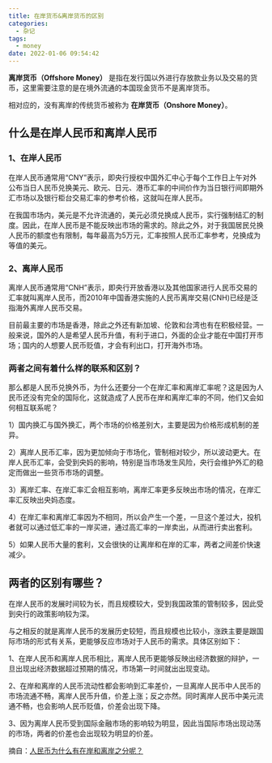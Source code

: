 ```yaml
---
title: 在岸货币&离岸货币的区别
categories:
  - 杂记
tags:
  - money
date: 2022-01-06 09:54:42
---
```


**离岸货币（Offshore Money）** 是指在发行国以外进行存放款业务以及交易的货币，这里需要注意的是在境外流通的本国现金货币不是离岸货币。

相对应的，没有离岸的传统货币被称为 **在岸货币（Onshore Money）**。


## 什么是在岸人民币和离岸人民币


### 1、在岸人民币

在岸人民币通常用“CNY”表示，即央行授权中国外汇中心于每个工作日上午对外公布当日人民币兑换美元、欧元、日元、港币汇率的中间价作为当日银行间即期外汇市场以及银行柜台交易汇率的参考价格，这就叫在岸人民币。

在我国市场内，美元是不允许流通的，美元必须兑换成人民币，实行强制结汇的制度。因此，在岸人民币是不能反映出市场的需求的。除此之外，对于我国居民兑换人民币的额度也有限制，每年最高为5万元，汇率按照人民币汇率参考，兑换成为等值的美元。

### 2、离岸人民币

离岸人民币通常用“CNH”表示，即央行开放香港以及其他国家进行人民币交易的汇率就叫离岸人民币，而2010年中国香港实施的人民币离岸交易(CNH)已经是泛指海外离岸人民币交易。

目前最主要的市场是香港，除此之外还有新加坡、伦敦和台湾也有在积极经营。一般来说，国外的人是希望人民币升值，有利于进口，外面的企业才能在中国打开市场；国内的人想要人民币贬值，才会有利出口，打开海外市场。

### 两者之间有着什么样的联系和区别？

那么都是人民币兑换外币，为什么还要分一个在岸汇率和离岸汇率呢？这是因为人民币还没有完全的国际化，这就造成了人民币在岸和离岸汇率的不同，他们又会如何相互联系呢？

1）国内换汇与国外换汇，两个市场的价格差别大，主要是因为价格形成机制的差异。

2）离岸人民币汇率，因为更加倾向于市场化，管制相对较少，所以波动更大。在岸人民币汇率，会受到央妈的影响，特别是当市场发生风险，央行会维护外汇的稳定而做出一些货币市场的调整。

3）离岸汇率、在岸汇率汇会相互影响，离岸汇率更多反映出市场的情况，在岸汇率汇反映出央妈态度。

4）在岸汇率和离岸汇率因为不相同，所以会产生一个差，一旦这个差过大，投机者就可以通过低汇率的一岸买进，通过高汇率的一岸卖出，从而进行卖出套利。

5）如果人民币大量的套利，又会很快的让离岸和在岸的汇率，两者之间差价快速减少。

## 两者的区别有哪些？

在岸人民币的发展时间较为长，而且规模较大，受到我国政策的管制较多，因此受到央行的政策影响较为深。

与之相反的就是离岸人民币的发展历史较短，而且规模也比较小，涨跌主要是跟国际市场的形式有关系，更能够反应市场对于人民币的需求。具体区别如下：

1、在岸人民币和离岸人民币相比，离岸人民币更能够反映出经济数据的辩护，一旦出现出经济数据超过预期的情况，市场第一时间就出出现变动。

2、在岸和离岸的人民币流动性都会影响到汇率差价，一旦离岸人民币中人民币的市场流通不畅，离岸人民币升值，价差上涨；反之亦然。同时离岸人民币中美元流通不畅，也会影响人民币贬值，价差会出现下降。

3、因为离岸人民币受到国际金融市场的影响较为明显，因此当国际市场出现动荡的市场，两者的价差也会出现较为明显的价差。



摘自：[人民币为什么有在岸和离岸之分呢？](https://zhuanlan.zhihu.com/p/345777970)